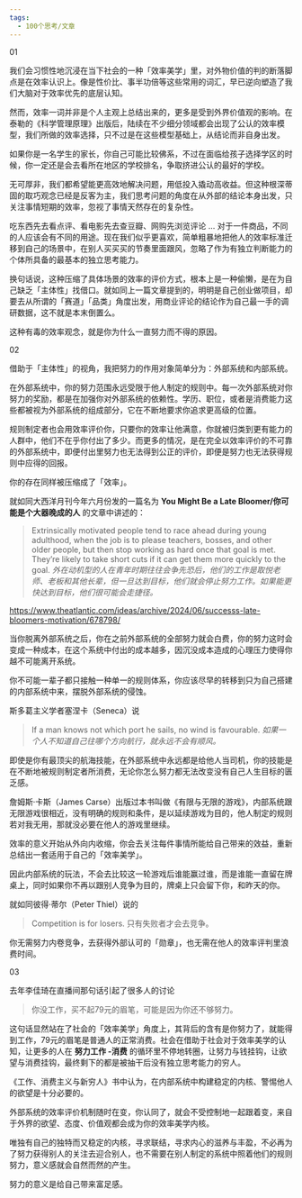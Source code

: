 ```yaml
---
tags:
  - 100个思考/文章
---
```


01

我们会习惯性地沉浸在当下社会的一种「效率美学」里，对外物价值的判的断落脚点是在效率认识上。像是性价比、事半功倍等这些常用的词汇，早已逆向塑造了我们大脑对于效率优先的底层认知。

然而，效率一词并非是个人主观上总结出来的，更多是受到外界价值观的影响。在泰勒的《科学管理原理》出版后，陆续在不少细分领域都会出现了公认的效率模型，我们所做的效率选择，只不过是在这些模型基础上，从结论而非自身出发。

如果你是一名学生的家长，你自己可能比较佛系，不过在面临给孩子选择学区的时候，你一定还是会去看所在地区的学校排名，争取挤进公认的最好的学校。

无可厚非，我们都希望能更高效地解决问题，用低投入撬动高收益。但这种根深蒂固的取巧观念已经是反客为主，我们思考问题的角度在从外部的结论本身出发，只关注事情短期的效率，忽视了事情天然存在的复杂性。

吃东西先去看点评、看电影先去查豆瓣、网购先浏览评论 ... 对于一件商品，不同的人应该会有不同的用途。现在我们似乎更喜欢，简单粗暴地把他人的效率标准迁移到自己的场景中，在别人买买买的节奏里面跟风，忽略了作为有独立判断能力的个体所具备的最基本的独立思考能力。

换句话说，这种压缩了具体场景的效率的评价方式，根本上是一种偷懒，是在为自己缺乏「主体性」找借口。就如同上一篇文章提到的，明明是自己创业做项目，却要去从所谓的「赛道」「品类」角度出发，用商业评论的结论作为自己最一手的调研数据，这不就是本末倒置么。

这种有毒的效率观念，就是你为什么一直努力而不得的原因。

02

借助于「主体性」的视角，我把努力的作用对象简单分为：外部系统和内部系统。

在外部系统中，你的努力范围永远受限于他人制定的规则中。每一次外部系统对你努力的奖励，都是在加强你对外部系统的依赖性。学历、职位，或者是消费能力这些都被视为外部系统的组成部分，它在不断地要求你追求更高级的位置。

规则制定者也会用效率评价你，只要你的效率让他满意，你就被归类到更有能力的人群中，他们不在乎你付出了多少。而更多的情况，是在完全以效率评价的不可靠的外部系统中，即便付出里努力也无法得到公正的评价，即便是努力也无法获得规则中应得的回报。

你的存在同样被压缩成了「效率」。

就如同大西洋月刊今年六月份发的一篇名为 **You Might Be a Late Bloomer/你可能是个大器晚成的人** 的文章中讲述的：

> Extrinsically motivated people tend to race ahead during young adulthood, when the job is to please teachers, bosses, and other older people, but then stop working as hard once that goal is met. They’re likely to take short cuts if it can get them more quickly to the goal.
> *外在动机型的人在青年时期往往会争先恐后，他们的工作是取悦老师、老板和其他长辈，但一旦达到目标，他们就会停止努力工作。如果能更快达到目标，他们很可能会走捷径。*

https://www.theatlantic.com/ideas/archive/2024/06/successs-late-bloomers-motivation/678798/

当你脱离外部系统之后，你在之前外部系统的全部努力就会白费，你的努力这时会变成一种成本，在这个系统中付出的成本越多，因沉没成本造成的心理压力使得你越不可能离开系统。

你不可能一辈子都只接触一种单一的规则体系，你应该尽早的转移到只为自己搭建的内部系统中来，摆脱外部系统的侵蚀。

斯多葛主义学者塞涅卡（Seneca）说

> If a man knows not which port he sails, no wind is favourable.
> *如果一个人不知道自己往哪个方向航行，就永远不会有顺风。*

即使是你有最顶尖的航海技能，在外部系统中永远都是给他人当司机，你的技能是在不断地被规则制定者所消费，无论你怎么努力都无法改变没有自己人生目标的匮乏感。

詹姆斯·卡斯（James Carse）出版过本书叫做《有限与无限的游戏》，内部系统跟无限游戏很相近，没有明确的规则和条件，是以延续游戏为目的，他人制定的规则若对我无用，那就没必要在他人的游戏里继续。

效率的意义开始从外向内收缩，你会去关注每件事情所能给自己带来的效益，重新总结出一套适用于自己的「效率美学」。

因此内部系统的玩法，不会去比较这一轮游戏后谁能赢过谁，而是谁能一直留在牌桌上，同时如果你不再以跟别人竞争为目的，牌桌上只会留下你，和昨天的你。

就如同彼得·蒂尔（Peter Thiel）说的

> Competition is for losers.
> 只有失败者才会去竞争。

你无需努力内卷竞争，去获得外部认可的「勋章」，也无需在他人的效率评判里浪费时间。

03

去年李佳琦在直播间那句话引起了很多人的讨论

> 你没工作，买不起79元的眉笔，可能是因为你还不够努力。

这句话显然站在了社会的「效率美学」角度上，其背后的含有是你努力了，就能得到工作，79元的眉笔是普通人的正常消费。社会在借助于社会对于效率美学的认知，让更多的人在 **努力工作 -消费** 的循环里不停地转圈，让努力与钱挂钩，让欲望与消费挂钩，最终剩下的都是被抽干后没有独立思考能力的穷人。

《工作、消费主义与新穷人》书中认为，在内部系统中构建稳定的内核、警惕他人的欲望是十分必要的。

外部系统的效率评价机制随时在变，你认同了，就会不受控制地一起跟着变，来自于外界的欲望、态度、价值观都会成为你的效率美学内核。

唯独有自己的独特而又稳定的内核，寻求联结，寻求内心的滋养与丰盈，不必再为了努力获得别人的关注去迎合别人，也不需要在别人制定的系统中照着他们的规则努力，意义感就会自然而然的产生。

努力的意义是给自己带来富足感。